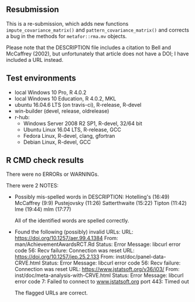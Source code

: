 ## Resubmission

This is a re-submission, which adds new functions `impute_covariance_matrix()` and 
`pattern_covariance_matrix()` and corrects a bug in the methods for `metafor::rma.mv` objects.

Please note that the DESCRIPTION file includes a citation to Bell and McCaffrey (2002), but unfortunately that article does not have a DOI; I have included a URL instead.

## Test environments

* local Windows 10 Pro, R 4.0.2
* local Windows 10 Education, R 4.0.2, MKL
* ubuntu 16.04.6 LTS (on travis-ci), R-release, R-devel
* win-builder (devel, release, oldrelease)
* r-hub:
  * Windows Server 2008 R2 SP1, R-devel, 32/64 bit
  * Ubuntu Linux 16.04 LTS, R-release, GCC
  * Fedora Linux, R-devel, clang, gfortran
  * Debian Linux, R-devel, GCC

## R CMD check results

There were no ERRORs or WARNINGs. 

There were 2 NOTES:

* Possibly mis-spelled words in DESCRIPTION:
  Hotelling's (16:49)
  McCaffrey (9:9)
  Pustejovsky (11:26)
  Satterthwaite (15:22)
  Tipton (11:42)
  lme (19:44)
  mlm (17:77)

  All of the identified words are spelled correctly. 

* Found the following (possibly) invalid URLs:
  URL: https://doi.org/10.1257/aer.99.4.1384
    From: man/AchievementAwardsRCT.Rd
    Status: Error
    Message: libcurl error code 56:
      	Recv failure: Connection was reset
  URL: https://doi.org/10.1257/jep.25.2.133
    From: inst/doc/panel-data-CRVE.html
    Status: Error
    Message: libcurl error code 56:
      	Recv failure: Connection was reset
  URL: https://www.jstatsoft.org/v36/i03/
    From: inst/doc/meta-analysis-with-CRVE.html
    Status: Error
    Message: libcurl error code 7:
      	Failed to connect to www.jstatsoft.org port 443: Timed out

  The flagged URLs are correct.
